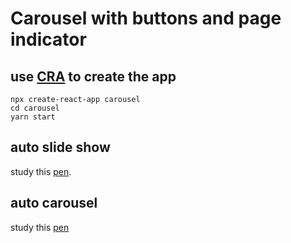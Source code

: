 # Carousel with buttons and page indicator

## use [CRA](https://github.com/facebook/create-react-app) to create the app
```
npx create-react-app carousel
cd carousel
yarn start
```
## auto slide show
study this [pen](https://codepen.io/nashio/pen/xLKepZ).

## auto carousel
study this [pen](https://codepen.io/maikkoko/pen/Zyxvvv)

